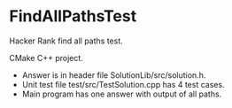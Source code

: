 # FindAllPathsTest
Hacker Rank find all paths test.

CMake C++ project.

- Answer is in header file SolutionLib/src/solution.h. 
- Unit test file test/src/TestSolution.cpp has 4 test cases.
- Main program has one answer with output of all paths.
